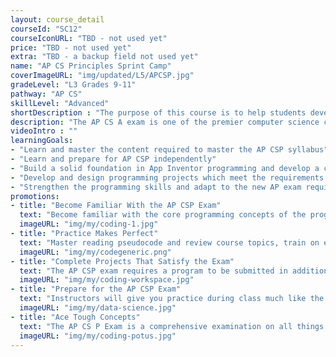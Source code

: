 ```yaml
---
layout: course_detail
courseId: "SC12"
courseIconURL: "TBD - not used yet"
price: "TBD - not used yet"
extra: "TBD - a backup field not used yet"
name: "AP CS Principles Sprint Camp"
coverImageURL: "img/updated/L5/APCSP.jpg"
gradeLevel: "L3 Grades 9-11"
pathway: "AP CS"
skillLevel: "Advanced"
shortDescription : "The purpose of this course is to help students develop the knowledge and programming skills needed to pass the AP CS P exam."
description: "The AP CS A exam is one of the premier computer science college-level exams administered by the College Board every year. The exam focuses on conceptual understandings of computer science and programming, such as how computers work and how programming logic extends into real software. Students enrolled in our sprint camp will learn all of the conceptual fundamentals that they need to ace the exam, but also gain assistance in another big portion -- the Create Task, which is a large piece of software that demonstrates a student's mastery of computer science principles."
videoIntro : ""
learningGoals:
- "Learn and master the content required to master the AP CSP syllabus"
- "Learn and prepare for AP CSP independently"
- "Build a solid foundation in App Inventor programming and develop a computational mindset"
- "Develop and design programming projects which meet the requirements of the AP CSP exam"
- "Strengthen the programming skills and adapt to the new AP exam requirements"
promotions:
- title: "Become Familiar With the AP CSP Exam"
  text: "Become familiar with the core programming concepts of the programming language and train logical thinking skills to develop a programming mindset."
  imageURL: "img/my/coding-1.jpg"
- title: "Practice Makes Perfect"
  text: "Master reading pseudocode and review course topics, train on exam exercises, and strengthen the basic programming skills needed for the exam. Instructors will work with you to address your weak points."
  imageURL: "img/my/codegeneric.png"
- title: "Complete Projects That Satisfy the Exam"
  text: "The AP CSP exam requires a program to be submitted in addition to taking the written exam. Our instructors will help you make your project that fits all the requirements."
  imageURL: "img/my/coding-workspace.jpg"
- title: "Prepare for the AP CSP Exam"
  text: "Instructors will give you practice during class much like the questions and content from the official AP CSP exam. Master classwork and you can master the exam."
  imageURL: "img/my/data-science.jpg"
- title: "Ace Tough Concepts"
  text: "The AP CS P Exam is a comprehensive examination on all things in Computer Science. In these classes, you will learn the ins and outs of the Computer Science field so you can be more prepared for the questions that they will throw at you during the exam!"
  imageURL: "img/my/coding-potus.jpg"
---
```

